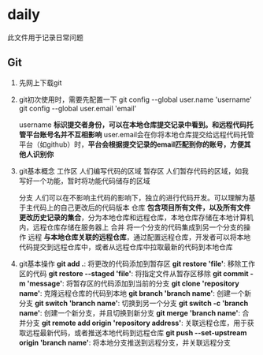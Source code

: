 # daily
此文件用于记录日常问题

## Git
1. 先网上下载git
2. git初次使用时，需要先配置一下
    git config --global user.name 'username'
    git config --global user.email 'email'

    username __标识提交者身份，可以在本地仓库提交记录中看到。和远程代码托管平台账号名并不互相影响__
    user.email会在你将本地仓库提交给远程代码托管平台（如github）时，__平台会根据提交记录的email匹配到你的账号，方便其他人识别你__
3. git基本概念
    工作区   人们编写代码的区域
    暂存区   人们暂存代码的区域，如我写好一个功能，暂时将功能代码储存的区域

    分支     人们可以在不影响主代码的影响下，独立的进行代码开发。可以理解为基于主代码上的自己更改后的代码版本
    仓库     __包含项目所有文件，以及所有文件更改历史记录的集合__，分为本地仓库和远程仓库，本地仓库存储在本地计算机内，远程仓库存储在服务器上
    合并     将一个分支的代码集成到另一个分支的操作
    远程     __与本地仓库关联的远程仓库__，通过配置远程仓库，开发者可以将本地代码提交到远程仓库中，或者从远程仓库中拉取最新的代码到本地仓库
4. git基本操作
    __git add .__: 将更改的代码添加到暂存区
    __git restore 'file'__: 移除工作区的代码
    __git restore --staged 'file'__: 将指定文件从暂存区移除
    __git commit -m 'message'__: 将暂存区的代码添加到当前的分支
    __git clone 'repository name'__: 克隆远程仓库的代码到本地
    __git branch 'branch name'__: 创建一个新分支
    __git switch 'branch name'__: 切换到另一个分支
    __git switch -c 'branch name'__: 创建一个新分支，并且切换到新分支
    __git merge 'branch name'__: 合并分支
    __git remote add origin 'repository address'__: 关联远程仓库，用于获取远程最新代码，或者推送本地代码到远程仓库
    __git push --set-upstream origin 'branch name'__: 将本地分支推送到远程分支，并关联远程分支